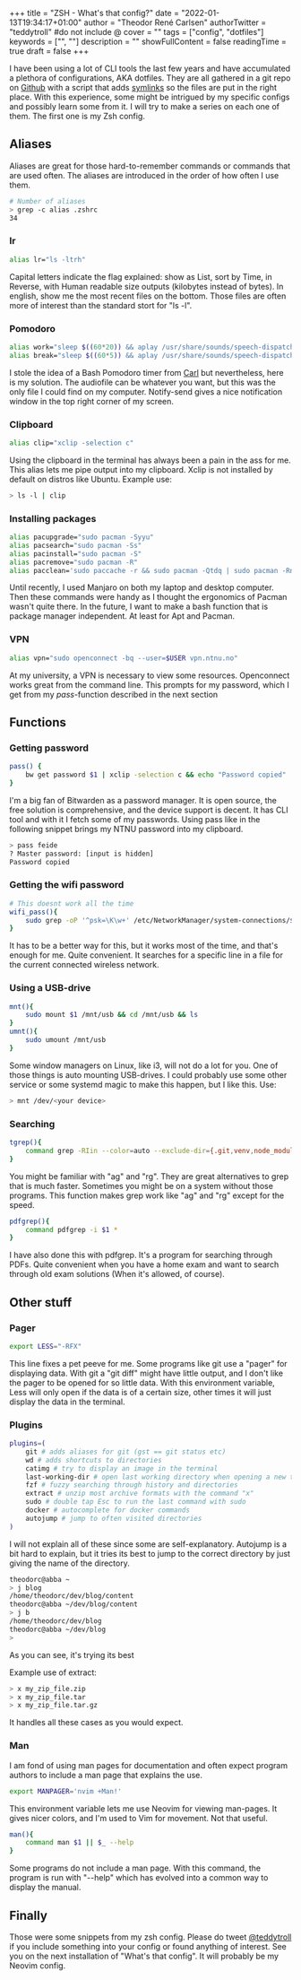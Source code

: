 +++
title = "ZSH - What's that config?"
date = "2022-01-13T19:34:17+01:00"
author = "Theodor René Carlsen"
authorTwitter = "teddytroll" #do not include @
cover = ""
tags = ["config", "dotfiles"]
keywords = ["", ""]
description = ""
showFullContent = false
readingTime = true
draft = false
+++

I have been using a lot of CLI tools the last few years and have accumulated a
plethora of configurations, AKA dotfiles. They are all gathered in a git repo on
[Github](https://github.com/theodorene/dotfiles) with a script that adds
[symlinks](https://en.wikipedia.org/wiki/Symbolic_link) so the files are
put in the right place. With this experience, some might be intrigued by my
specific configs and possibly learn some from it. I will try to make a series on
each one of them. The first one is my Zsh config.

## Aliases
Aliases are great for those hard-to-remember commands or commands that are used
often. The aliases are introduced in the order of how often I use them.

```bash
# Number of aliases
> grep -c alias .zshrc 
34
```

### lr

```bash
alias lr="ls -ltrh"
```

Capital letters indicate the flag explained: show as List, sort by Time, in
Reverse, with Human readable size outputs (kilobytes instead of bytes). In
english, show me the most recent files on the bottom. Those files are often more
of interest than the standard stort for "ls -l".

### Pomodoro

```bash
alias work="sleep $((60*20)) && aplay /usr/share/sounds/speech-dispatcher/test.wav &&  notify-send -t 5000 -u critical '5 minutter pause'"
alias break="sleep $((60*5)) && aplay /usr/share/sounds/speech-dispatcher/test.wav &&  notify-send -t 5000 -u critical '5 minutter pause'"
```

I stole the idea of a Bash Pomodoro timer from
[Carl](https://github.com/calidbaba/) but nevertheless, here is my solution. The
audiofile can be whatever you want, but this was the only file I could find on
my computer. Notify-send gives a nice notification window in the top right
corner of my screen.

### Clipboard

```bash
alias clip="xclip -selection c"
```

Using the clipboard in the terminal has always been a pain in the ass for me.
This alias lets me pipe output into my clipboard. Xclip is not installed by
default on distros like Ubuntu. Example use:

```bash
> ls -l | clip
```

### Installing packages

```bash
alias pacupgrade="sudo pacman -Syyu"
alias pacsearch="sudo pacman -Ss"
alias pacinstall="sudo pacman -S"
alias pacremove="sudo pacman -R"
alias pacclean='sudo paccache -r && sudo pacman -Qtdq | sudo pacman -Rns -'
```
Until recently, I used Manjaro on both my laptop and desktop computer. Then
these commands were handy as I thought the ergonomics of Pacman wasn't quite
there. In the future, I want to make a bash function that is package
manager independent. At least for Apt and Pacman. 

### VPN
```bash
alias vpn="sudo openconnect -bq --user=$USER vpn.ntnu.no"
```
At my university, a VPN is necessary to view some resources. Openconnect works
great from the command line. This prompts for my password, which I get from my
*pass*-function described in the next section

## Functions

### Getting password

```bash
pass() {
    bw get password $1 | xclip -selection c && echo "Password copied"
}
```

I'm a big fan of Bitwarden as a password manager. It is open source, the free
solution is comprehensive, and the device support is decent. It has CLI tool and
with it I fetch some of my passwords. Using pass like in the following snippet
brings my NTNU password into my clipboard.

```bash
> pass feide
? Master password: [input is hidden]
Password copied
```

### Getting the wifi password

```bash
# This doesnt work all the time
wifi_pass(){
    sudo grep -oP '^psk=\K\w+' /etc/NetworkManager/system-connections/$(nmcli -t -f name connection show --active | head -n1).nmconnection
}
```

It has to be a better way for this, but it works most of the time, and that's
enough for me. Quite convenient. It searches for a specific line in a file for
the current connected wireless network.

### Using a USB-drive

```bash
mnt(){
    sudo mount $1 /mnt/usb && cd /mnt/usb && ls
}
umnt(){
    sudo umount /mnt/usb
}
```
Some window managers on Linux, like i3, will not do a lot for you. One of those
things is auto mounting USB-drives. I could probably use some other service or
some systemd magic to make this happen, but I like this. Use:

```bash
> mnt /dev/<your device>
```

### Searching
```bash
tgrep(){
    command grep -RIin --color=auto --exclude-dir={.git,venv,node_modules} $1 *
}
```
You might be familiar with "ag" and "rg". They are great alternatives to grep
that is much faster. Sometimes you might be on a system without those programs.
This function makes grep work like "ag" and "rg" except for the speed.

```bash
pdfgrep(){
    command pdfgrep -i $1 *
}
```
I have also done this with pdfgrep. It's a program for searching through PDFs.
Quite convenient when you have a home exam and want to search through old exam
solutions (When it's allowed, of course).

## Other stuff

### Pager
```bash
export LESS="-RFX"
```
This line fixes a pet peeve for me. Some programs like git use a "pager" for
displaying data. With git a "git diff" might have little output, and I don't
like the pager to be opened for so little data. With this environment variable,
Less will only open if the data is of a certain size, other times it will just
display the data in the terminal.

### Plugins

```bash
plugins=(
    git # adds aliases for git (gst == git status etc)
    wd # adds shortcuts to directories 
    catimg # try to display an image in the terminal
    last-working-dir # open last working directory when opening a new terminal
    fzf # fuzzy searching through history and directories
    extract # unzip most archive formats with the command "x"
    sudo # double tap Esc to run the last command with sudo
    docker # autocomplete for docker commands
    autojump # jump to often visited directories
)
```
I will not explain all of these since some are self-explanatory. Autojump is a
bit hard to explain, but it tries its best to jump to the correct directory by
just giving the name of the directory.

```bash
theodorc@abba ~
> j blog
/home/theodorc/dev/blog/content
theodorc@abba ~/dev/blog/content
> j b
/home/theodorc/dev/blog
theodorc@abba ~/dev/blog
>
```
As you can see, it's trying its best

Example use of extract:

```bash
> x my_zip_file.zip
> x my_zip_file.tar
> x my_zip_file.tar.gz
```
It handles all these cases as you would expect.

### Man
I am fond of using man pages for documentation and often expect
program authors to include a man page that explains the use. 

```bash
export MANPAGER='nvim +Man!'
```
This environment variable lets me use Neovim for viewing man-pages. It gives
nicer colors, and I'm used to Vim for movement. Not that useful.


```bash
man(){
    command man $1 || $_ --help
}
```
Some programs do not include a man page. With this command, the program is run
with "--help" which has evolved into a common way to display the manual.

## Finally
Those were some snippets from my zsh config. Please do tweet
[@teddytroll](https://twitter.com/Teddytroll) if you include something into your
config or found anything of interest. See you on the next installation of
"What's that config". It will probably be my Neovim config.
